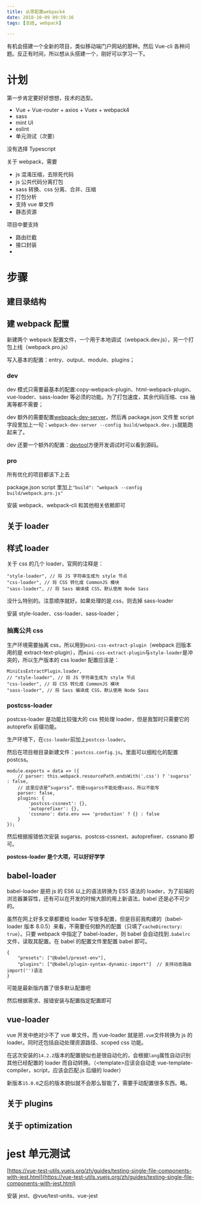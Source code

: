 ```yaml
---
title: 从零配置webpack4
date: 2018-10-09 09:59:16
tags: [总结, webpack] 
    
---
```


有机会搭建一个全新的项目，类似移动端门户网站的那种。然后 Vue-cli 各种问题。反正有时间，所以想从头搭建一个，刚好可以学习一下。

# 计划

第一步肯定要好好想想，技术的选型。

- Vue + Vue-router + axios + Vuex + webpack4
- sass
- mint UI
- eslint
- 单元测试（次要）

没有选择 Typescript

关于 webpack，需要

- js 混淆压缩，去除死代码
- js 公共代码分离打包
- sass 转换、css 分离、合并、压缩
- 打包分析
- 支持 vue 单文件
- 静态资源

项目中要支持

- 路由拦截
- 接口封装
-

# 步骤

## 建目录结构

## 建 webpack 配置

新建两个 webpack 配置文件，一个用于本地调试（webpack.dev.js），另一个打包上线（webpack.pro.js）

写入基本的配置：entry、output、module、plugins；

### dev

dev 模式只需要最基本的配置:copy-webpack-plugin、html-webpack-plugin、vue-loader、sass-loader 等必须的功能。为了打包速度，其余代码压缩、css 抽离等都不需要；

dev 额外的需要配置[webpack-dev-server](https://www.webpackjs.com/configuration/dev-server/)，然后再 package.json 文件里 script 字段里加上一句：`webpack-dev-server --config build/webpack.dev.js`就能跑起来了。

dev 还要一个额外的配置：[devtool](https://www.webpackjs.com/configuration/devtool/)方便开发调试时可以看到源码。

### pro

所有优化的项目都该下上去

package.json script 里加上`"build": "webpack --config build/webpack.pro.js"`

安装 webpack、webpack-cli 和其他相关依赖即可

## 关于 loader

## 样式 loader

关于 css 的几个 loader，官网的注释是：

    "style-loader", // 将 JS 字符串生成为 style 节点
    "css-loader", // 将 CSS 转化成 CommonJS 模块
    "sass-loader", // 将 Sass 编译成 CSS，默认使用 Node Sass

没什么特别的。注意顺序就好。如果处理的是.css，则去掉 sass-loader

安装 style-loader、css-loader、sass-loader；

### 抽离公共 css

生产环境需要抽离 css，所以用到`mini-css-extract-plugin`（webpack 旧版本用的是 extract-text-plugin），而`mini-css-extract-plugin`与`style-loader`是冲突的，所以生产版本的 css loader 配置应该是：

    MiniCssExtractPlugin.loader,
    // "style-loader", // 将 JS 字符串生成为 style 节点
    "css-loader", // 将 CSS 转化成 CommonJS 模块
    "sass-loader", // 将 Sass 编译成 CSS，默认使用 Node Sass

### postcss-loader

postcss-loader 是功能比较强大的 css 预处理 loader，但是我暂时只需要它的 autoprefix 前缀功能。

生产环境下，在`css-loader`前加上`postcss-loader`。

然后在项目根目录新建文件：`postcss.config.js`。里面可以细粒化的配置 postcss。

    module.exports = data => ({
    	// parser: this.webpack.resourcePath.endsWith('.css') ? 'sugarss' : false,
    	// 这里应该是“sugarss”，但是sugarss不能处理sass，所以不能写
    	parser: false,
    	plugins: {
    		'postcss-cssnext': {},
    		'autoprefixer': {},
    		'cssnano': data.env === 'production' ? {} : false
    	}
    });

然后根据报错依次安装 sugarss、postcss-cssnext、autoprefixer、cssnano 即可。

**postcss-loader 是个大项，可以好好学学**

## babel-loader

babel-loader 是把 js 的 ES6 以上的语法转换为 ES5 语法的 loader，为了前端的浏览器兼容性，还有可以在开发的时候大胆的用上新语法，babel 还是必不可少的。

虽然在网上好多文章都要给 loader 写很多配置，但是目前我构建的（babel-loader 版本 8.0.5）来看，不需要任何额外的配置（只填了`cacheDirectory: true`）。只要 webpack 中指定了 babel-loader，则 babel 会自动找到`.babelrc`文件，读取其配置。在 babel 的配置文件里配置 babel 即可。

```
{
	"presets": ["@babel/preset-env"],
	"plugins": ["@babel/plugin-syntax-dynamic-import"]	// 支持动态路由 import('')语法
}
```

可能是最新版内置了很多默认配置吧

然后根据需求、报错安装与配置指定配置即可

## vue-loader

vue 开发中绝对少不了 vue 单文件。而 vue-loader 就是把`.vue`文件转换为 js 的 loader。同时还包括自动处理资源路径、scoped css 功能。

在这次安装的`14.2.2`版本的配置貌似也是很自动化的，会根据`lang`属性自动识别其他已经配置的 loader 而自动转换。（\<template\>应该会自动走 vue-template-compiler，script，应该会匹配.js 后缀的 loader）

新版本`15.0.0`之后的版本貌似就不会那么智能了，需要手动配置很多东西。略。

## 关于 plugins

## 关于 optimization

# jest 单元测试

[https://vue-test-utils.vuejs.org/zh/guides/testing-single-file-components-with-jest.html](https://vue-test-utils.vuejs.org/zh/guides/testing-single-file-components-with-jest.html)

安装 jest、@vue/test-units、vue-jest
